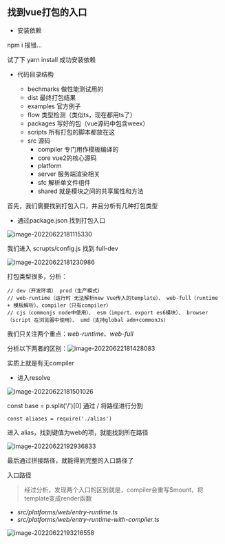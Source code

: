 ## 找到vue打包的入口

- 安装依赖 

npm i 报错...

试了下 yarn install 成功安装依赖



- 代码目录结构

  - bechmarks 做性能测试用的
  - dist 最终打包结果
  - examples 官方例子
  - flow 类型检测（类似ts，现在都用ts了）
  - packages 写好的包（vue源码中包含weex）
  - scripts 所有打包的脚本都放在这
  - src 源码
    - compiler 专门用作模板编译的
    - core vue2的核心源码
    - platform 
    - server 服务端渲染相关
    - sfc 解析单文件组件
    - shared 就是模块之间的共享属性和方法

  

首先，我们需要找到打包入口，并且分析有几种打包类型

- 通过package.json 找到打包入口

![image-20220622181115330](https://liuxueji.oss-cn-guangzhou.aliyuncs.com/image-20220622181115330.png)

我们进入 scrupts/config.js 找到 full-dev 

![image-20220622181230986](https://liuxueji.oss-cn-guangzhou.aliyuncs.com/image-20220622181230986.png)

打包类型很多，分析：

```
// dev（开发环境） prod（生产模式）
// web-runtime（运行时 无法解析new Vue传入的template）、 web-full（runtime + 模板解析）、compiler（只有compiler）
// cjs（commonjs node中使用）、 esm（import、export es6模块）、 browser（script 在浏览器中使用）、 umd（支持global adm+commonJs）
```

我们只关注两个重点：*web-runtime、web-full*

分析以下两者的区别：![image-20220622181428083](https://liuxueji.oss-cn-guangzhou.aliyuncs.com/image-20220622181428083.png)

实质上就是有无compiler

- 进入resolve

![image-20220622181501026](https://liuxueji.oss-cn-guangzhou.aliyuncs.com/image-20220622181501026.png)

const base = p.split('/')[0] 通过 / 将路径进行分割

```
const aliases = require('./alias')
```

进入 alias，找到键值为web的项，就能找到所在路径

![image-20220622192936833](https://liuxueji.oss-cn-guangzhou.aliyuncs.com/image-20220622192936833.png)

最后通过拼接路径，就能得到完整的入口路径了

入口路径

> 经过分析，发现两个入口的区别就是，compiler会重写$mount，将template变成render函数

- *src/platforms/web/entry-runtime.ts*
- *src/platforms/web/entry-runtime-with-compiler.ts*

![image-20220622193216558](https://liuxueji.oss-cn-guangzhou.aliyuncs.com/image-20220622193216558.png)